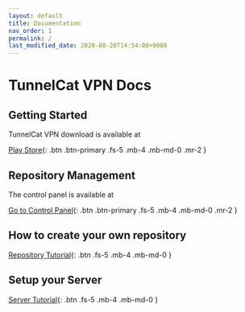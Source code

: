 ```yaml
---
layout: default
title: Documentation
nav_order: 1
permalink: /
last_modified_date: 2020-08-28T14:54:08+0008
---
```


# TunnelCat VPN Docs

## Getting Started

TunnelCat VPN download is available at

[Play Store](https://play.google.com/store/apps/details?id=com.tunnelcatvpn.android){: .btn .btn-primary .fs-5 .mb-4 .mb-md-0 .mr-2 }

## Repository Management
The control panel is available at

[Go to Control Panel](https://cp.tcat.me){: .btn .btn-primary .fs-5 .mb-4 .mb-md-0 .mr-2 }

## How to create your own repository
[Repository Tutorial](/repository/){: .btn .fs-5 .mb-4 .mb-md-0 }

## Setup your Server

[Server Tutorial](/server-setup/){: .btn .fs-5 .mb-4 .mb-md-0 }
